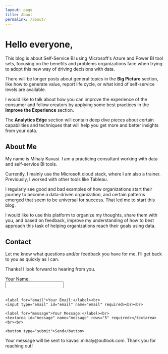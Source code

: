 ```yaml
---
layout: page
title: About
permalink: /about/
---
```


# Hello everyone,

This blog is about Self-Service BI using Microsoft's Azure and Power BI tool sets, focusing on the benefits and problems organizations face when trying to adopt this new way of driving decisions with data.

There will be longer posts about general topics in the **Big Picture** section, like how to generate value, report life cycle, or what kind of self-service levels are available.

I would like to talk about how you can improve the experience of the consumer and fellow creators by applying some best practices in the **Improve the Experience** section.

The **Analytics Edge** section will contain deep dive pieces about certain capabilities and techniques that will help you get more and better insights from your data.

## About Me

My name is Mihaly Kavasi. I am a practicing consultant working with data and self-service BI tools.

Currently, I mainly use the Microsoft cloud stack, where I am also a trainer. Previously, I worked with other tools like Tableau.

I regularly see good and bad examples of how organizations start their journey to become a data-driven organization, and certain patterns emerged that seem to be universal for success. That led me to start this blog.

I would like to use this platform to organize my thoughts, share them with you, and based on feedback, improve my understanding of how to best approach this task of helping organizations reach their goals using data.

## Contact

Let me know what questions and/or feedback you have for me. I’ll get back to you as quickly as I can.

Thanks! I look forward to hearing from you.

<form action="https://formspree.io/f/your-form-id" method="POST">
    <label for="name">Your Name:</label><br>
    <input type="text" id="name" name="name" required><br><br>
    
    <label for="email">Your Email:</label><br>
    <input type="email" id="email" name="email" required><br><br>
    
    <label for="message">Your Message:</label><br>
    <textarea id="message" name="message" rows="5" required></textarea><br><br>
    
    <button type="submit">Send</button>
</form>

<p>Your message will be sent to kavasi.mihaly@outlook.com. Thank you for reaching out!</p>
